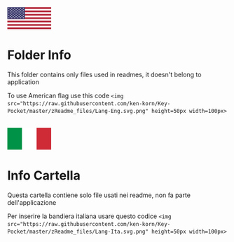 <img src="Lang-Eng.svg.png" height=50px width=100px>

<h1>Folder Info</h1>
<p>This folder contains only files used in readmes, it doesn't belong to application</p>
<p>To use American flag use this code <code>&ltimg src="https://raw.githubusercontent.com/ken-korn/Key-Pocket/master/zReadme_files/Lang-Eng.svg.png" height=50px width=100px&gt</code></p>
<p>
<br>
<img src="Lang-Ita.svg.png" height=50px width=100px>
<h1>Info Cartella</h1>
<p>Questa cartella contiene solo file usati nei readme, non fa parte dell'applicazione</p>
<p>Per inserire la bandiera italiana usare questo codice <code>&ltimg src="https://raw.githubusercontent.com/ken-korn/Key-Pocket/master/zReadme_files/Lang-Ita.svg.png" height=50px width=100px&gt
</code></p>
